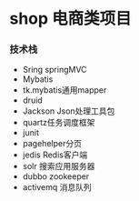 # shop 电商类项目

### 技术栈
* Sring springMVC
* Mybatis
* tk.mybatis通用mapper
* druid
* Jackson Json处理工具包
* quartz任务调度框架
* junit
* pagehelper分页
* jedis Redis客户端
* solr 搜索应用服务器
* dubbo zookeeper
* activemq 消息队列
